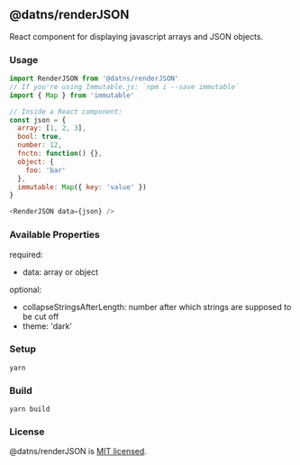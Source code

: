 ## @datns/renderJSON

React component for displaying javascript arrays and JSON objects.

### Usage

```javascript
import RenderJSON from '@datns/renderJSON'
// If you're using Immutable.js: `npm i --save immutable`
import { Map } from 'immutable'

// Inside a React component:
const json = {
  array: [1, 2, 3],
  bool: true,
  number: 12,
  fnctn: function() {},
  object: {
    foo: 'bar'
  },
  immutable: Map({ key: 'value' })
}

<RenderJSON data={json} />
```

### Available Properties

required:

- data: array or object

optional:

- collapseStringsAfterLength: number after which strings are supposed to be cut off
- theme: 'dark'


### Setup

```shell
yarn
```

### Build

```shell
yarn build
```

### License

@datns/renderJSON is [MIT licensed](./LICENSE).
